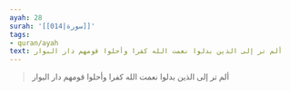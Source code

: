 ```yaml
---
ayah: 28
surah: '[[014|سورة]]'
tags:
- quran/ayah
text: ألم تر إلى الذين بدلوا نعمت الله كفرا وأحلوا قومهم دار البوار
---
```

> ألم تر إلى الذين بدلوا نعمت الله كفرا وأحلوا قومهم دار البوار
